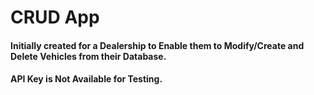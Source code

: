 # CRUD App

#### Initially created for a Dealership to Enable them to Modify/Create and Delete Vehicles from their Database.


#### API Key is Not Available for Testing.
